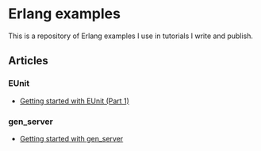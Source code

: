 # Erlang examples

This is a repository of Erlang examples I use in tutorials I write and publish.

## Articles

### EUnit

- [Getting started with EUnit (Part 1)](https://medium.com/@renatomoya/getting-started-with-eunit-part-1-cada7df4366b#.dtnntj434)

### gen_server

- [Getting started with gen_server](https://medium.com/@renatomoya/getting-started-with-gen-server-60015aaca65e#.13oscaf9g)
